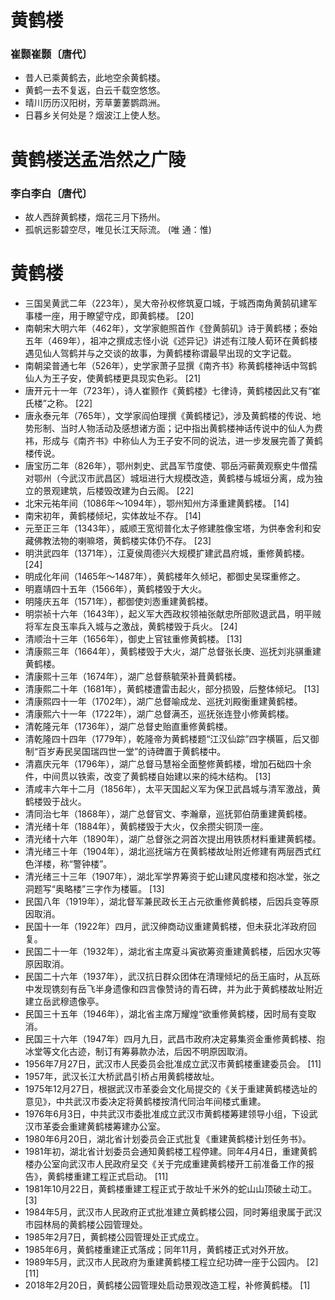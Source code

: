 # 黄鹤楼
### 崔颢崔颢〔唐代〕

- 昔人已乘黄鹤去，此地空余黄鹤楼。
- 黄鹤一去不复返，白云千载空悠悠。
- 晴川历历汉阳树，芳草萋萋鹦鹉洲。
- 日暮乡关何处是？烟波江上使人愁。
 
# 黄鹤楼送孟浩然之广陵
### 李白李白〔唐代〕

- 故人西辞黄鹤楼，烟花三月下扬州。
- 孤帆远影碧空尽，唯见长江天际流。 (唯 通：惟)

# 黄鹤楼
- 三国吴黄武二年（223年），吴大帝孙权修筑夏口城，于城西南角黄鹄矶建军事楼一座，用于瞭望守戍，即黄鹤楼。 [20]
- 南朝宋大明六年（462年），文学家鲍照首作《登黄鹄矶》诗于黄鹤楼；泰始五年（469年），祖冲之撰成志怪小说《述异记》讲述有江陵人荀环在黄鹤楼遇见仙人驾鹤并与之交谈的故事，为黄鹤楼称谓最早出现的文字记载。
- 南朝梁普通七年（526年），史学家萧子显撰《南齐书》称黄鹤楼神话中驾鹤仙人为王子安，使黄鹤楼更具现实色彩。 [21]
- 唐开元十一年（723年），诗人崔颢作《黄鹤楼》七律诗，黄鹤楼因此又有“崔氏楼”之称。 [22]
- 唐永泰元年（765年），文学家阎伯理撰《黄鹤楼记》，涉及黄鹤楼的传说、地势形制、当时人物活动及感想诸方面；记中指出黄鹤楼神话传说中的仙人为费祎，形成与《南齐书》中称仙人为王子安不同的说法，进一步发展完善了黄鹤楼传说。
- 唐宝历二年（826年），鄂州刺史、武昌军节度使、鄂岳沔蕲黄观察史牛僧孺对鄂州（今武汉市武昌区）城垣进行大规模改造，黄鹤楼与城垣分离，成为独立的景观建筑，后楼毁改建为白云阁。 [22]
- 北宋元祐年间（1086年～1094年），鄂州知州方泽重建黄鹤楼。 [14]
- 南宋初年，黄鹤楼倾圮，实体故址不存。 [14]
- 元至正三年（1343年），威顺王宽彻普化太子修建胜像宝塔，为供奉舍利和安藏佛教法物的喇嘛塔，黄鹤楼实体仍不存。 [23]
- 明洪武四年（1371年），江夏侯周德兴大规模扩建武昌府城，重修黄鹤楼。 [24]
- 明成化年间（1465年～1487年），黄鹤楼年久倾圮，都御史吴琛重修之。
- 明嘉靖四十五年（1566年），黄鹤楼毁于大火。
- 明隆庆五年（1571年），都御使刘悫重建黄鹤楼。
- 明崇祯十六年（1643年），起义军大西政权领袖张献忠所部败退武昌，明平贼将军左良玉率兵入城与之激战，黄鹤楼毁于兵火。 [24]
- 清顺治十三年（1656年），御史上官铉重修黄鹤楼。 [13]
- 清康熙三年（1664年），黄鹤楼毁于大火，湖广总督张长庚、巡抚刘兆骐重建黄鹤楼。
- 清康熙十三年（1674年），湖广总督蔡毓荣补葺黄鹤楼。
- 清康熙二十年（1681年），黄鹤楼遭雷击起火，部分损毁，后整体倾圮。 [13]
- 清康熙四十一年（1702年），湖广总督喻成龙、巡抚刘殿衡重建黄鹤楼。
- 清康熙六十一年（1722年），湖广总督满丕，巡抚张连登小修黄鹤楼。
- 清乾隆元年（1736年），湖广总督史贻直重修黄鹤楼。
- 清乾隆四十四年（1779年），乾隆帝为黄鹤楼题“江汉仙踪”四字横匾，后又御制“百岁寿民吴国瑞四世一堂”的诗碑置于黄鹤楼中。
- 清嘉庆元年（1796年），湖广总督马慧裕全面整修黄鹤楼，增加石础四十余件，中间贯以铁索，改变了黄鹤楼自始建以来的纯木结构。 [13]
- 清咸丰六年十二月（1856年），太平天国起义军为保卫武昌城与清军激战，黄鹤楼毁于战火。
- 清同治七年（1868年），湖广总督官文、李瀚章，巡抚郭伯荫重建黄鹤楼。
- 清光绪十年（1884年），黄鹤楼毁于大火，仅余攒尖铜顶一座。
- 清光绪十六年（1890年），湖广总督张之洞首次提出用铁质材料重建黄鹤楼。
- 清光绪三十年（1904年），湖北巡抚端方在黄鹤楼故址附近修建有两层西式红色洋楼，称“警钟楼”。
- 清光绪三十三年（1907年），湖北军学界筹资于蛇山建风度楼和抱冰堂，张之洞题写“奥略楼”三字作为楼匾。 [13]
- 民国八年（1919年），湖北督军兼民政长王占元欲重修黄鹤楼，后因兵变等原因取消。
- 民国十一年（1922年）四月，武汉绅商动议重建黄鹤楼，但未获北洋政府回复。
- 民国二十一年（1932年），湖北省主席夏斗寅欲筹资重建黄鹤楼，后因水灾等原因取消。
- 民国二十六年（1937年），武汉抗日群众团体在清理倾圮的岳王庙时，从瓦砾中发现镌刻有岳飞半身遗像和四言像赞诗的青石碑，并为此于黄鹤楼故址附近建立岳武穆遗像亭。
- 民国三十五年（1946年），湖北省主席万耀煌“欲重修黄鹤楼，因时局有变取消。
- 民国三十六年（1947年）四月九日，武昌市政府决定募集资金重修黄鹤楼、抱冰堂等文化古迹，制订有筹募款办法，后因不明原因取消。
- 1956年7月27日，武汉市人民委员会批准成立武汉市黄鹤楼重建委员会。 [11]
- 1957年，武汉长江大桥武昌引桥占用黄鹤楼故址。
- 1975年12月27日，根据武汉市革委会文化局提交的《关于重建黄鹤楼选址的意见》，中共武汉市委决定将黄鹤楼按清代同治年间楼式重建。
- 1976年6月3日，中共武汉市委批准成立武汉市黄鹤楼筹建领导小组，下设武汉市革委会重建黄鹤楼筹建办公室。
- 1980年6月20日，湖北省计划委员会正式批复《重建黄鹤楼计划任务书》。
- 1981年初，湖北省计划委员会通知黄鹤楼工程停建。同年4月4日，重建黄鹤楼办公室向武汉市人民政府呈交《关于完成重建黄鹤楼开工前准备工作的报告》，黄鹤楼重建工程正式启动。 [11]
- 1981年10月22日，黄鹤楼重建工程正式于故址千米外的蛇山山顶破土动工。 [3]
- 1984年5月，武汉市人民政府正式批准建立黄鹤楼公园，同时筹组隶属于武汉市园林局的黄鹤楼公园管理处。
- 1985年2月7日，黄鹤楼公园管理处正式成立。
- 1985年6月，黄鹤楼重建正式落成；同年11月，黄鹤楼正式对外开放。
- 1989年5月，武汉市人民政府为重建黄鹤楼工程立纪功碑一座于公园内。 [2] [11]
- 2018年2月20日，黄鹤楼公园管理处启动景观改造工程，补修黄鹤楼。 [1]
